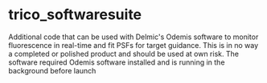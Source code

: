 # trico_softwaresuite
Additional code that can be used with Delmic's Odemis software to monitor fluorescence in real-time and fit PSFs for target guidance. This is in no way a completed or polished product and should be used at own risk. The software required Odemis software installed and is running in the background before launch 
